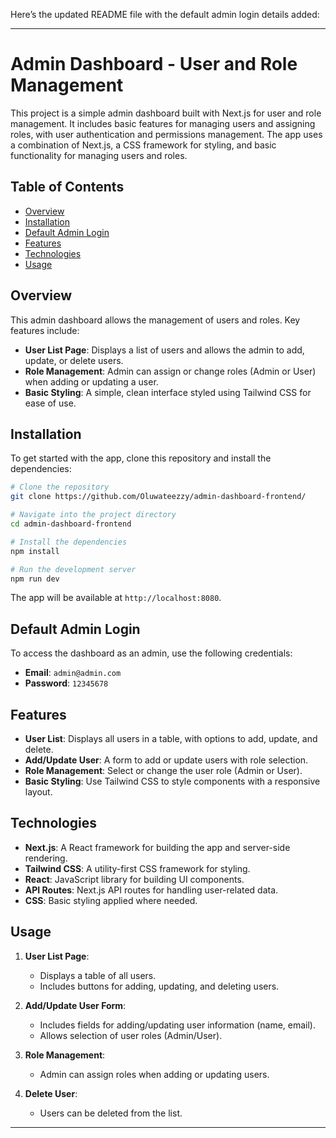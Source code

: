 Here’s the updated README file with the default admin login details added:

---

# Admin Dashboard - User and Role Management

This project is a simple admin dashboard built with Next.js for user and role management. It includes basic features for managing users and assigning roles, with user authentication and permissions management. The app uses a combination of Next.js, a CSS framework for styling, and basic functionality for managing users and roles.

## Table of Contents

- [Overview](#overview)
- [Installation](#installation)
- [Default Admin Login](#default-admin-login)
- [Features](#features)
- [Technologies](#technologies)
- [Usage](#usage)

## Overview

This admin dashboard allows the management of users and roles. Key features include:

- **User List Page**: Displays a list of users and allows the admin to add, update, or delete users.
- **Role Management**: Admin can assign or change roles (Admin or User) when adding or updating a user.
- **Basic Styling**: A simple, clean interface styled using Tailwind CSS for ease of use.

## Installation

To get started with the app, clone this repository and install the dependencies:

```bash
# Clone the repository
git clone https://github.com/Oluwateezzy/admin-dashboard-frontend/

# Navigate into the project directory
cd admin-dashboard-frontend

# Install the dependencies
npm install

# Run the development server
npm run dev
```

The app will be available at `http://localhost:8080`.

## Default Admin Login

To access the dashboard as an admin, use the following credentials:

- **Email**: `admin@admin.com`  
- **Password**: `12345678`

## Features

- **User List**: Displays all users in a table, with options to add, update, and delete.
- **Add/Update User**: A form to add or update users with role selection.
- **Role Management**: Select or change the user role (Admin or User).
- **Basic Styling**: Use Tailwind CSS to style components with a responsive layout.

## Technologies

- **Next.js**: A React framework for building the app and server-side rendering.
- **Tailwind CSS**: A utility-first CSS framework for styling.
- **React**: JavaScript library for building UI components.
- **API Routes**: Next.js API routes for handling user-related data.
- **CSS**: Basic styling applied where needed.

## Usage

1. **User List Page**:
   - Displays a table of all users.
   - Includes buttons for adding, updating, and deleting users.
   
2. **Add/Update User Form**:
   - Includes fields for adding/updating user information (name, email).
   - Allows selection of user roles (Admin/User).

3. **Role Management**:
   - Admin can assign roles when adding or updating users.

4. **Delete User**:
   - Users can be deleted from the list.

--- 
